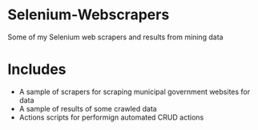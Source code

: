 # Selenium-Webscrapers
Some of my Selenium web scrapers and results from mining data

# Includes 
* A sample of scrapers for scraping municipal government websites for data
* A sample of results of some crawled data
* Actions scripts for performign automated CRUD actions
